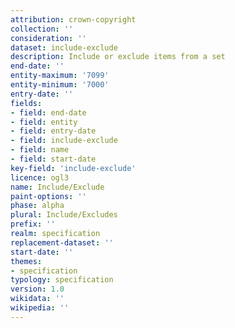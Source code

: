 ```yaml
---
attribution: crown-copyright
collection: ''
consideration: ''
dataset: include-exclude
description: Include or exclude items from a set
end-date: ''
entity-maximum: '7099'
entity-minimum: '7000'
entry-date: ''
fields:
- field: end-date
- field: entity
- field: entry-date
- field: include-exclude
- field: name
- field: start-date
key-field: 'include-exclude'
licence: ogl3
name: Include/Exclude
paint-options: ''
phase: alpha
plural: Include/Excludes
prefix: ''
realm: specification
replacement-dataset: ''
start-date: ''
themes:
- specification
typology: specification
version: 1.0
wikidata: ''
wikipedia: ''
---
```

